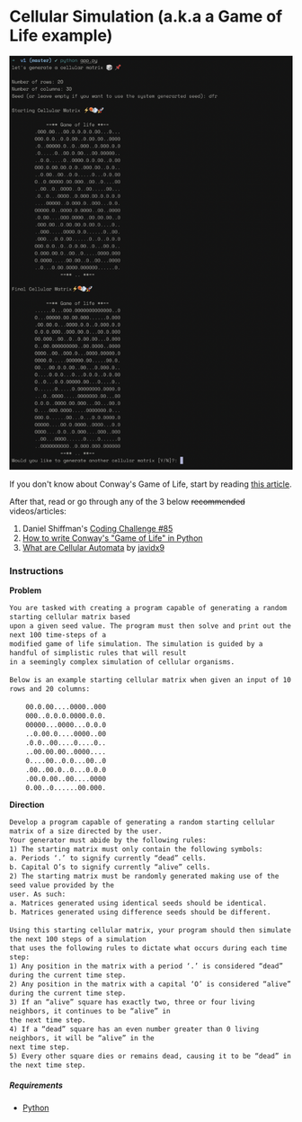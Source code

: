 # Cellular Simulation (a.k.a a Game of Life example)

![game-of-life-preview](how_it_will_look.png)

If you don't know about Conway's Game of Life, 
start by reading [this article](https://en.wikipedia.org/wiki/Conway%27s_Game_of_Life).

After that, read or go through any of the 3 below ~~recommended~~ videos/articles:
1. Daniel Shiffman's [Coding Challenge #85](https://www.youtube.com/watch?v=FWSR_7kZuYg)
2. [How to write Conway's "Game of Life" in Python](https://medium.com/better-programming/how-to-write-conwells-game-of-life-in-python-c6eca19c4676)
3. [What are Cellular Automata](https://www.youtube.com/watch?v=E7CxMHsYzSs) by [javidx9](https://community.onelonecoder.com/)


### Instructions

**Problem**

```console
You are tasked with creating a program capable of generating a random starting cellular matrix based
upon a given seed value. The program must then solve and print out the next 100 time-steps of a
modified game of life simulation. The simulation is guided by a handful of simplistic rules that will result
in a seemingly complex simulation of cellular organisms.

Below is an example starting cellular matrix when given an input of 10 rows and 20 columns:

	00.0.00....0000..000
	000..0.0.0.0000.0.0.
	00000...0000...0.0.0
	..0.00.0....0000..00
	.0.0..00....0....0..
	..00.00.00..0000....
	0....00..0.0...00..0
	.00..00.0..0...0.0.0
	.00.0.00..00....0000
	0.00..0......00.000.
```

**Direction**

```console
Develop a program capable of generating a random starting cellular matrix of a size directed by the user.
Your generator must abide by the following rules:
1) The starting matrix must only contain the following symbols:
a. Periods ‘.’ to signify currently “dead” cells.
b. Capital O’s to signify currently “alive” cells.
2) The starting matrix must be randomly generated making use of the seed value provided by the
user. As such:
a. Matrices generated using identical seeds should be identical.
b. Matrices generated using difference seeds should be different.

Using this starting cellular matrix, your program should then simulate the next 100 steps of a simulation
that uses the following rules to dictate what occurs during each time step:
1) Any position in the matrix with a period ‘.’ is considered “dead” during the current time step.
2) Any position in the matrix with a capital ‘O’ is considered “alive” during the current time step.
3) If an “alive” square has exactly two, three or four living neighbors, it continues to be “alive” in
the next time step.
4) If a “dead” square has an even number greater than 0 living neighbors, it will be “alive” in the
next time step.
5) Every other square dies or remains dead, causing it to be “dead” in the next time step.
```

##### Requirements
+ [Python](https://www.python.org/downloads/)

